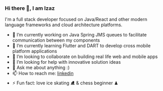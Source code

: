 ### Hi there 👋, I am Izaz

I'm  a full stack developer focused on Java/React and other modern language frameworks and cloud architecture platforms.

- 🔭 I’m currently working on Java Spring JMS queues to facilitate communication between my components
- 🌱 I’m currently learning Flutter and DART to develop cross mobile platform applications
- 👯 I’m looking to collaborate on building real life web and mobile apps
- 🤔 I’m looking for help with innovative solution ideas
- 💬 Ask me about anything :)
- 📫 How to reach me: [linkedin](https://www.linkedin.com/in/izaz-ahmed/)
- ⚡ Fun fact: love ice skating ⛸ & chess beginner ♟